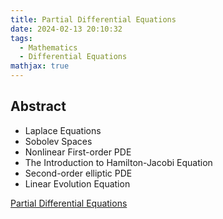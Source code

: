 ```yaml
---
title: Partial Differential Equations
date: 2024-02-13 20:10:32
tags:
  - Mathematics
  - Differential Equations
mathjax: true
---
```


## Abstract

- Laplace Equations
- Sobolev Spaces
- Nonlinear First-order PDE
- The Introduction to Hamilton-Jacobi Equation
- Second-order elliptic PDE
- Linear Evolution Equation

[Partial Differential Equations](https://drive.google.com/file/d/1baSOHUAk34cB4GFUs2fzDHqLmbOyM2Kz/view?usp=sharing)
